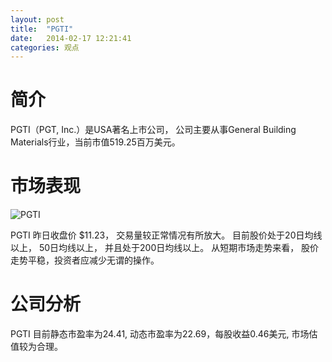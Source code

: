 ```yaml
---
layout: post
title:  "PGTI"
date:   2014-02-17 12:21:41
categories: 观点
---
```


# 简介
PGTI（PGT, Inc.）是USA著名上市公司，
公司主要从事General Building Materials行业，当前市值519.25百万美元。

# 市场表现

![PGTI](http://finviz.com/chart.ashx?t=PGTI&ty=c&ta=1&p=d&s=l)

PGTI 昨日收盘价 $11.23，
交易量较正常情况有所放大。
目前股价处于20日均线以上，
50日均线以上，
并且处于200日均线以上。
从短期市场走势来看，
股价走势平稳，投资者应减少无谓的操作。

# 公司分析
PGTI 目前静态市盈率为24.41, 动态市盈率为22.69，每股收益0.46美元,
市场估值较为合理。
